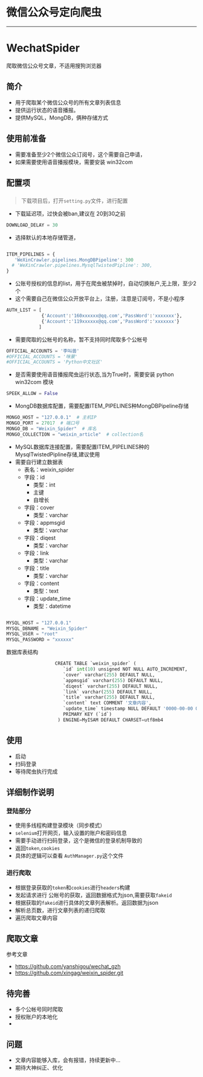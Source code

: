 

# 微信公众号定向爬虫
-----------
# WechatSpider
爬取微信公众号文章，不适用搜狗浏览器

## 简介

* 用于爬取某个微信公众号的所有文章列表信息
* 提供运行状态的语音播报。
* 提供MySQL，MongDB，俩种存储方式


## 使用前准备

* 需要准备至少2个微信公众订阅号，这个需要自己申请，
* 如果需要使用语音播报模块，需要安装 win32com


## 配置项

### 
> 下载项目后，打开`setting.py`文件，进行配置
* 下载延迟项，过快会被ban,建议在 20到30之前
```python
DOWNLOAD_DELAY = 30
```
* 选择默认的本地存储管道，
```python

ITEM_PIPELINES = {
   'WeXinCrawler.pipelines.MongDBPipeline': 300
  # 'WeXinCrawler.pipelines.MysqlTwistedPipline': 300,
}
```

* 公账号授权的信息的list，用于在爬虫被禁掉时，自动切换账户,无上限，至少2个
* 这个需要自己在微信公众开放平台上，注册，注意是订阅号，不是小程序
```python
AUTH_LIST = [
             {'Account':'160xxxxxx@qq.com','PassWord':'xxxxxxx'},
             {'Account':'119xxxxxx@qq.com','PassWord':'xxxxxxx'}
            ]
```


* 需要爬取的公帐号的名称，暂不支持同时爬取多个公帐号
```python
OFFICIAL_ACCOUNTS = '李叫兽'
#OFFICIAL_ACCOUNTS = '咪蒙'
#OFFICIAL_ACCOUNTS = 'Python中文社区'
```
* 是否需要使用语音播报爬虫运行状态,当为True时，需要安装 python win32com 模块
```python
SPEEK_ALLOW = False
```

* MongDB数据库配置，需要配置ITEM_PIPELINES种MongDBPipeline存储
```python
MONGO_HOST = "127.0.0.1"  # 主机IP
MONGO_PORT = 27017  # 端口号
MONGO_DB = "Weixin_Spider"  # 库名
MONGO_COLLECTION = "weixin_article"  # collection名
```
* MySQL数据库连接配置，需要配置ITEM_PIPELINES种的MysqlTwistedPipline存储,建议使用
* 需要自行建立数据表
  * 表名：weixin_spider
  * 字段：id
     * 类型：int
     * 主键
     * 自增长
  * 字段：cover
     * 类型：varchar
  * 字段：appmsgid
     * 类型：varchar
  * 字段：diqest
     * 类型：varchar 
  * 字段：link
     * 类型：varchar
  * 字段：title
     * 类型：varchar
  * 字段：content
     * 类型：text
  * 字段：update_time
     * 类型：datetime   
```python

MYSQL_HOST = "127.0.0.1"
MYSQL_DBNAME = "Weixin_Spider"
MYSQL_USER = "root"
MYSQL_PASSWORD = "xxxxxx"
```
数据库表结构
```python
                  CREATE TABLE `weixin_spider` (                             
                     `id` int(10) unsigned NOT NULL AUTO_INCREMENT,               
                     `cover` varchar(255) DEFAULT NULL,                           
                     `appmsgid` varchar(255) DEFAULT NULL,                        
                     `diqest` varchar(255) DEFAULT NULL,                          
                     `link` varchar(255) DEFAULT NULL,                            
                     `title` varchar(255) DEFAULT NULL,
                     `content` text COMMENT '文章内容', 
                     `update_time` timestamp NULL DEFAULT '0000-00-00 00:00:00',  
                     PRIMARY KEY (`id`)                                           
                   ) ENGINE=MyISAM DEFAULT CHARSET=utf8mb4
```
## 使用

* 启动
* 扫码登录
* 等待爬虫执行完成


## 详细制作说明

### 登陆部分

* 使用多线程构建登录模块（同步模式）
* `selenium`打开网页，输入设置的账户和密码信息
* 需要手动进行扫码登录，这个是微信的登录机制导致的
* 返回`token`,`cookies`
* 具体的逻辑可以查看 `AuthManager.py`这个文件

### 进行爬取

* 根据登录获取的`token`和`cookies`进行`headers`构建
* 发起请求进行 公帐号的获取，返回数据格式为json,需要获取`fakeid`
* 根据获取的`fakeid`进行具体的文章列表解析。返回数据为json
* 解析总页数，进行文章列表的递归爬取
* 遍历爬取文章内容
 
## 爬取文章
参考文章 
* https://github.com/yanshigou/wechat_gzh
* https://github.com/xingag/weixin_spider.git
## 待完善

* 多个公帐号同时爬取
* 授权账户的本地化
* 
## 问题

* 文章内容能够入库，会有报错，持续更新中...
* 期待大神纠正、优化


